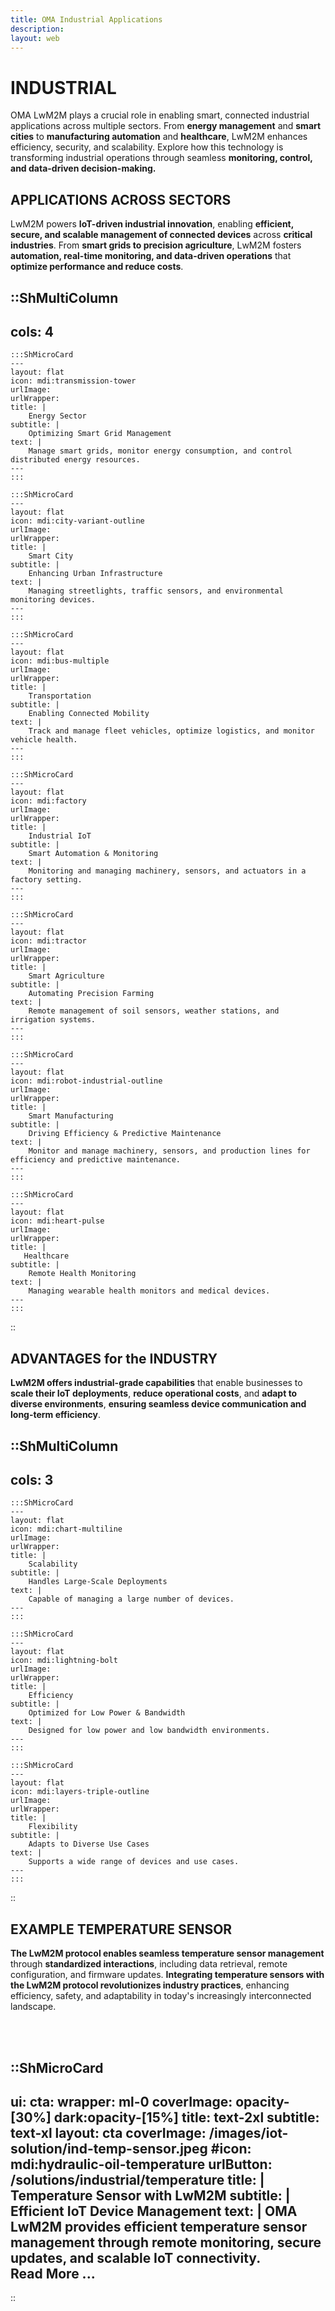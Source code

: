 ```yaml
---
title: OMA Industrial Applications
description:
layout: web
---
```

# INDUSTRIAL 

OMA LwM2M plays a crucial role in enabling smart, connected industrial applications across multiple sectors. From **energy management** and **smart cities** to **manufacturing automation** and **healthcare**, LwM2M enhances efficiency, security, and scalability. Explore how this technology is transforming industrial operations through seamless **monitoring, control, and data-driven decision-making.**

## APPLICATIONS ACROSS SECTORS

LwM2M powers **IoT-driven industrial innovation**, enabling **efficient, secure, and scalable management of connected devices** across **critical industries**. From **smart grids to precision agriculture**, LwM2M fosters **automation, real-time monitoring, and data-driven operations** that **optimize performance and reduce costs**.

::ShMultiColumn
---
cols: 4
---

    :::ShMicroCard
    ---
    layout: flat
    icon: mdi:transmission-tower
    urlImage: 
    urlWrapper: 
    title: |
        Energy Sector
    subtitle: |
        Optimizing Smart Grid Management
    text: |
        Manage smart grids, monitor energy consumption, and control distributed energy resources.
    ---
    ::: 

    :::ShMicroCard
    ---
    layout: flat
    icon: mdi:city-variant-outline
    urlImage: 
    urlWrapper: 
    title: |
        Smart City
    subtitle: |
        Enhancing Urban Infrastructure
    text: |
        Managing streetlights, traffic sensors, and environmental monitoring devices.
    ---
    ::: 

    :::ShMicroCard
    ---
    layout: flat    
    icon: mdi:bus-multiple
    urlImage: 
    urlWrapper: 
    title: |
        Transportation
    subtitle: |
        Enabling Connected Mobility
    text: |
        Track and manage fleet vehicles, optimize logistics, and monitor vehicle health.
    ---
    :::

    :::ShMicroCard
    ---
    layout: flat
    icon: mdi:factory
    urlImage: 
    urlWrapper: 
    title: |
        Industrial IoT
    subtitle: |
        Smart Automation & Monitoring
    text: |
        Monitoring and managing machinery, sensors, and actuators in a factory setting.
    ---
    ::: 

    :::ShMicroCard
    ---
    layout: flat
    icon: mdi:tractor
    urlImage: 
    urlWrapper: 
    title: |
        Smart Agriculture
    subtitle: |
        Automating Precision Farming
    text: |
        Remote management of soil sensors, weather stations, and irrigation systems.
    ---
    ::: 

    :::ShMicroCard
    ---
    layout: flat
    icon: mdi:robot-industrial-outline
    urlImage: 
    urlWrapper: 
    title: |
        Smart Manufacturing
    subtitle: |
        Driving Efficiency & Predictive Maintenance
    text: |
        Monitor and manage machinery, sensors, and production lines for efficiency and predictive maintenance.
    ---
    :::          

    :::ShMicroCard
    ---
    layout: flat
    icon: mdi:heart-pulse
    urlImage: 
    urlWrapper: 
    title: |
       Healthcare
    subtitle: |
        Remote Health Monitoring
    text: |
        Managing wearable health monitors and medical devices.
    ---
    ::: 

::


## ADVANTAGES for the INDUSTRY

**LwM2M offers industrial-grade capabilities** that enable businesses to **scale their IoT deployments**, **reduce operational costs**, and **adapt to diverse environments**, **ensuring seamless device communication and long-term efficiency**.

::ShMultiColumn
---
cols: 3
---

    :::ShMicroCard
    ---
    layout: flat
    icon: mdi:chart-multiline
    urlImage: 
    urlWrapper: 
    title: |
        Scalability
    subtitle: |
        Handles Large-Scale Deployments
    text: |
        Capable of managing a large number of devices.
    ---
    ::: 

    :::ShMicroCard
    ---
    layout: flat
    icon: mdi:lightning-bolt
    urlImage: 
    urlWrapper: 
    title: |
        Efficiency
    subtitle: |
        Optimized for Low Power & Bandwidth
    text: |
        Designed for low power and low bandwidth environments.
    ---
    ::: 

    :::ShMicroCard
    ---
    layout: flat
    icon: mdi:layers-triple-outline
    urlImage: 
    urlWrapper: 
    title: |
        Flexibility
    subtitle: |
        Adapts to Diverse Use Cases
    text: |
        Supports a wide range of devices and use cases.
    ---
    :::     
::

## EXAMPLE TEMPERATURE SENSOR
**The LwM2M protocol enables seamless temperature sensor management** through **standardized interactions**, including data retrieval, remote configuration, and firmware updates. **Integrating temperature sensors with the LwM2M protocol revolutionizes industry practices**, enhancing efficiency, safety, and adaptability in today's increasingly interconnected landscape.

</br>
</br>

::ShMicroCard
---
ui:
    cta:
        wrapper: ml-0
        coverImage: opacity-[30%] dark:opacity-[15%]
        title: text-2xl
        subtitle: text-xl
layout: cta
coverImage: /images/iot-solution/ind-temp-sensor.jpeg
#icon: mdi:hydraulic-oil-temperature
urlButton: /solutions/industrial/temperature
title: |
    Temperature Sensor with LwM2M
subtitle: |
    Efficient IoT Device Management
text: |
    OMA LwM2M provides efficient temperature sensor management through remote monitoring, secure updates, and scalable IoT connectivity.
    </br>
    Read More ...
---
::
  
